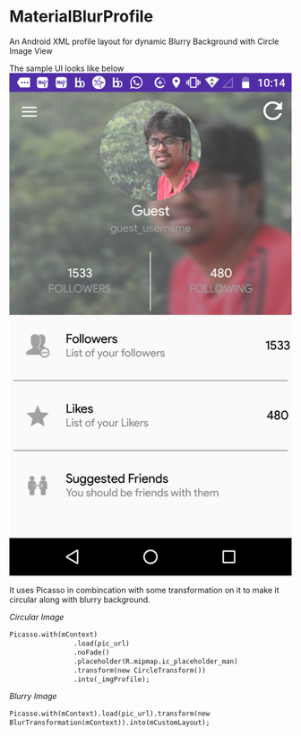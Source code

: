 # MaterialBlurProfile
An Android XML profile layout for dynamic Blurry Background with Circle Image View 

The sample UI looks like below
![](Screenshot_20190203-221447.png?raw=true "Material Blurry Circular")

It uses Picasso in combincation with some transformation on it to make it circular along with blurry background.

*Circular Image*
```
Picasso.with(mContext)
                .load(pic_url)
                .noFade()
                .placeholder(R.mipmap.ic_placeholder_man)
                .transform(new CircleTransform())
                .into(_imgProfile);
```

*Blurry Image*
```
Picasso.with(mContext).load(pic_url).transform(new BlurTransformation(mContext)).into(mCustomLayout);
```


               
                
                
